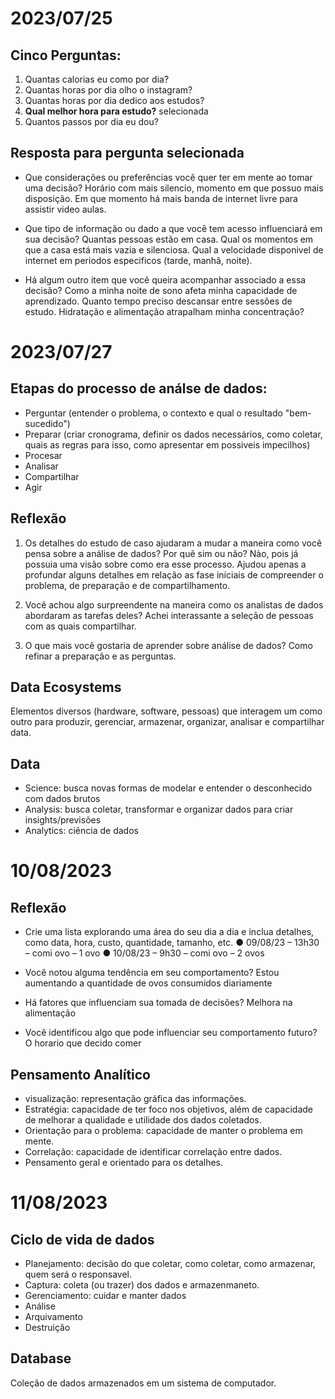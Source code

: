 # 2023/07/25
## Cinco Perguntas:
1. Quantas calorias eu como por dia?
2. Quantas horas por dia olho o instagram?
3. Quantas horas por dia dedico aos estudos?
4. **Qual melhor hora para estudo?** selecionada
5. Quantos passos por dia eu dou?

## Resposta para pergunta selecionada
- Que considerações ou preferências você quer ter em mente ao tomar uma decisão?
Horário com mais silencio, momento em que possuo mais disposição. Em que momento há mais banda de internet livre para assistir video aulas. 

- Que tipo de informação ou dado a que você tem acesso influenciará em sua decisão?
Quantas pessoas estão em casa. Qual os momentos em que a casa está mais vazia e silenciosa. Qual a velocidade disponivel de internet em periodos especificos (tarde, manhã, noite).

- Há algum outro item que você queira acompanhar associado a essa decisão?
Como a minha noite de sono afeta minha capacidade de aprendizado. Quanto tempo preciso descansar entre sessões de estudo. Hidratação e alimentação atrapalham minha concentração?

# 2023/07/27

## Etapas do processo de análse de dados:
- Perguntar (entender o problema, o contexto e qual o resultado "bem-sucedido")
- Preparar (criar cronograma, definir os dados necessários, como coletar, quais as regras para isso, como apresentar em possiveis impecilhos)
- Procesar
- Analisar
- Compartilhar
- Agir

## Reflexão
1. Os detalhes do estudo de caso ajudaram a mudar a maneira como você pensa sobre a análise de dados? Por quê sim ou não?
Nào, pois já possuia uma visão sobre como era esse processo. Ajudou apenas a profundar alguns detalhes em relação as fase iníciais de compreender o problema, de preparação e de compartilhamento.

2. Você achou algo surpreendente na maneira como os analistas de dados abordaram as tarefas deles?
Achei interassante a seleção de pessoas com as quais compartilhar.

3. O que mais você gostaria de aprender sobre análise de dados?
Como refinar a preparação e as perguntas.

## Data Ecosystems
Elementos diversos (hardware, software, pessoas) que interagem um como outro para produzir, gerenciar, armazenar, organizar, analisar e compartilhar data.

## Data
- Science: busca novas formas de modelar e entender o desconhecido com dados brutos
- Analysis: busca coletar, transformar e organizar dados para criar insights/previsões
- Analytics: ciência de dados

# 10/08/2023

## Reflexão
- Crie uma lista explorando uma área do seu dia a dia e inclua detalhes, como data, hora, custo, quantidade, tamanho, etc. 
●	 09/08/23 – 13h30 – comi ovo – 1 ovo
●	 10/08/23 – 9h30 – comi ovo – 2 ovos

- Você notou alguma tendência em seu comportamento?
Estou aumentando a quantidade de ovos consumidos diariamente

- Há fatores que influenciam sua tomada de decisões?
Melhora na alimentação

- Você identificou algo que pode influenciar seu comportamento futuro?
O horario que decido comer

## Pensamento Analítico
- visualização: representação gráfica das informações.
- Estratégia: capacidade de ter foco nos objetivos, além de capacidade de melhorar a qualidade e utilidade dos dados coletados.
- Orientação para o problema: capacidade de manter o problema em mente.
- Correlação: capacidade de identificar correlação entre dados.
- Pensamento geral e orientado para os detalhes.

# 11/08/2023

## Ciclo de vida de dados
- Planejamento: decisão do que coletar, como coletar, como armazenar, quem será o responsavel.
- Captura: coleta (ou trazer) dos dados e armazenmaneto.
- Gerenciamento: cuidar e manter dados
- Análise
- Arquivamento
- Destruição

## **Database** 
Coleção de dados armazenados em um sistema de computador.